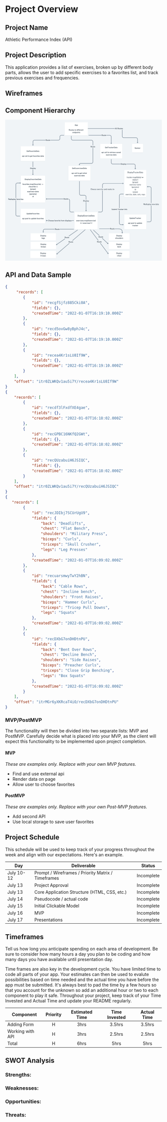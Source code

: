 # Project Overview

## Project Name

Athletic Performance Index (API)

## Project Description

This application provides a list of exercises, broken up by different body parts, allows the user to add specific exercises to a favorites list, and track previous exercises and frequencies. 

## Wireframes



## Component Hierarchy

![Wire frame phone](./images/wire-frame.png)

## API and Data Sample

```json
{
     "records": [
        {
            "id": "recgfSjfz885Cki0A",
            "fields": {},
            "createdTime": "2022-01-07T16:19:10.000Z"
        },
        {
            "id": "recd5ovGw8yBphJ4c",
            "fields": {},
            "createdTime": "2022-01-07T16:19:10.000Z"
        },
        {
            "id": "recea4Kr1sLU8If9W",
            "fields": {},
            "createdTime": "2022-01-07T16:19:10.000Z"
        }
    ],
    "offset": "itr0ZLWKQv1au5i7Y/recea4Kr1sLU8If9W"
}
{
    "records": [
        {
            "id": "recdf3lFxdfXE4gae",
            "fields": {},
            "createdTime": "2022-01-07T16:18:02.000Z"
        },
        {
            "id": "recGPBC16NKfQ2GWt",
            "fields": {},
            "createdTime": "2022-01-07T16:18:02.000Z"
        },
        {
            "id": "recQUzabuiH6JSIQC",
            "fields": {},
            "createdTime": "2022-01-07T16:18:02.000Z"
        }
    ],
    "offset": "itr0ZLWKQv1au5i7Y/recQUzabuiH6JSIQC"
}
{
   "records": [
        {
            "id": "recJDIbj7SCUrUgU9",
            "fields": {
                "back": "Deadlifts",
                "chest": "Flat Bench",
                "shoulders": "Military Press",
                "biceps": "Curls",
                "triceps": "Skull Crusher",
                "legs": "Leg Presses"
            },
            "createdTime": "2022-01-07T16:09:02.000Z"
        },
        {
            "id": "recuarsmwyTwY2hBN",
            "fields": {
                "back": "Cable Rows",
                "chest": "Incline bench",
                "shoulders": "Front Raises",
                "biceps": "Hammer Curls",
                "triceps": "Tricep Pull Downs",
                "legs": "Squats"
            },
            "createdTime": "2022-01-07T16:09:02.000Z"
        },
        {
            "id": "recDXbG7onDHDtnPU",
            "fields": {
                "back": "Bent Over Rows",
                "chest": "Decline Bench",
                "shoulders": "Side Raises",
                "biceps": "Preacher Curls",
                "triceps": "Close Grip Benching",
                "legs": "Box Squats"
            },
            "createdTime": "2022-01-07T16:09:02.000Z"
        }
    ],
    "offset": "itrMGr6yXKRcaT4iO/recDXbG7onDHDtnPU"
}
```

### MVP/PostMVP

The functionality will then be divided into two separate lists: MVP and PostMVP.  Carefully decide what is placed into your MVP, as the client will expect this functionality to be implemented upon project completion.  

#### MVP 
*These are examples only. Replace with your own MVP features.*

- Find and use external api 
- Render data on page 
- Allow user to choose favorites 

#### PostMVP  
*These are examples only. Replace with your own Post-MVP features.*

- Add second API
- Use local storage to save user favorites

## Project Schedule

This schedule will be used to keep track of your progress throughout the week and align with our expectations. Here's an example.

|  Day | Deliverable | Status
|---|---| ---|
|July 10-12| Prompt / Wireframes / Priority Matrix / Timeframes | Incomplete
|July 13| Project Approval | Incomplete
|July 13| Core Application Structure (HTML, CSS, etc.) | Incomplete
|July 14| Pseudocode / actual code | Incomplete
|July 15| Initial Clickable Model  | Incomplete
|July 16| MVP | Incomplete
|July 17| Presentations | Incomplete

## Timeframes

Tell us how long you anticipate spending on each area of development. Be sure to consider how many hours a day you plan to be coding and how many days you have available until presentation day.

Time frames are also key in the development cycle.  You have limited time to code all parts of your app.  Your estimates can then be used to evalute possibilities based on time needed and the actual time you have before the app must be submitted. It's always best to pad the time by a few hours so that you account for the unknown so add an additional hour or two to each component to play it safe. Throughout your project, keep track of your Time Invested and Actual Time and update your README regularly.

| Component | Priority | Estimated Time | Time Invested | Actual Time |
| --- | :---: |  :---: | :---: | :---: |
| Adding Form | H | 3hrs| 3.5hrs | 3.5hrs |
| Working with API | H | 3hrs| 2.5hrs | 2.5hrs |
| Total | H | 6hrs| 5hrs | 5hrs |

## SWOT Analysis

### Strengths:

### Weaknesses:

### Opportunities:

### Threats: